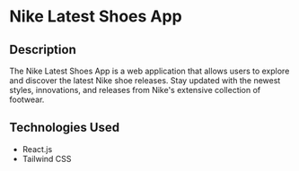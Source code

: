 # Nike Latest Shoes App

## Description

The Nike Latest Shoes App is a web application that allows users to explore and discover the latest Nike shoe releases. Stay updated with the newest styles, innovations, and releases from Nike's extensive collection of footwear.

## Technologies Used

- React.js
- Tailwind CSS
